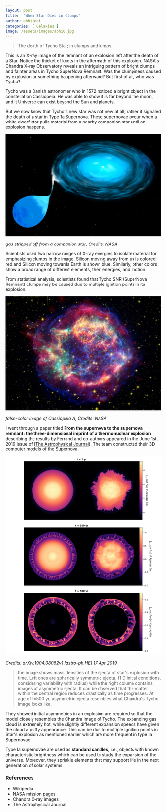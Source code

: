 ```yaml
---
layout: post
title:  "When Star Dies in Clumps"
author: abhijeet
categories: [ Galaxies ]
image: /assets/images/abhi0.jpg
---
```


> The death of Tycho Star; in clumps and lumps.

This is an X-ray image of the remnant of an explosion left after the death of a Star. Notice the thicket of knots in the aftermath of this explosion. NASA's Chandra X-ray Observatory reveals an intriguing pattern of bright clumps and fainter areas in Tycho SuperNova Remnant. Was the clumpiness caused by explosion or something happening afterward? But first of all, who was Tycho?

Tycho was a Danish astronomer who in 1572 noticed a bright object in the constellation Cassiopeia. He was able to show it is far beyond the moon, and it Universe can exist beyond the Sun and planets.

But we now know that Tycho's new star was not new at all; rather it signaled the death of a star in Type 1a Supernova. These supernovae occur when a white dwarf star pulls material from a nearby companion star until an explosion happens.

![gas stripped off from companion star](/assets/images/abhi1.jpg)

*gas stripped off from a companion star; Credits: NASA*

Scientists used two narrow ranges of X-ray energies to isolate material for emphasizing clumps in the image. Silicon moving away from us is colored red and Silicon moving towards Earth is shown blue. Similarly, other colors show a broad range of different elements, their energies, and motion.

From statistical analysis, scientists found that Tycho SNR (SuperNova Remnant) clumps may be caused due to multiple ignition points in its explosion.

![Cassiopeia A Supernova](/assets/images/abhi2.jpg)

*false-color image of Cassiopeia A; Credits: NASA*

I went through a paper titled **From the supernova to the supernova remnant: the three-dimensional imprint of a thermonuclear explosion** describing the results by Ferrand and co-authors appeared in the June 1st, 2019 issue of  ([The Astrophysical Journal](https://arxiv.org/pdf/1904.08062.pdf)). The team constructed their 3D computer models of the Supernova.

![Cassiopeia A Supernova](/assets/images/abhi3.jpg)

*Credits: arXiv:1904.08062v1 [astro-ph.HE] 17 Apr 2019*

> the image shows mass densities of the ejecta of star's
> explosion with time. Left ones are spherically symmetric ejecta,
> (1 D initial conditions, considering variability with radius)
> while the right column contains images of asymmetric ejecta. It can be
> observed that the matter within the central region reduces drastically
> as time progresses. At age of t=500 yr, asymmetric ejecta resembles
> what Chandra's Tycho image looks like.

They showed initial asymmetries in an explosion are required so that the model closely resembles the Chandra image of Tycho. The expanding gas cloud is extremely hot, while slightly different expansion speeds have given the cloud a puffy appearance. This can be due to multiple ignition points in Star's explosion as mentioned earlier which are more frequent in type Ia Supernovae.

Type Ia supernovae are used as **standard candles**, i.e., objects with known characteristic brightness which can be used to study the expansion of the universe. Moreover, they sprinkle elements that may support life in the next generation of solar systems.

### References

* Wikipedia
* NASA mission pages
* Chandra X-ray images
* The Astrophysical Journal
